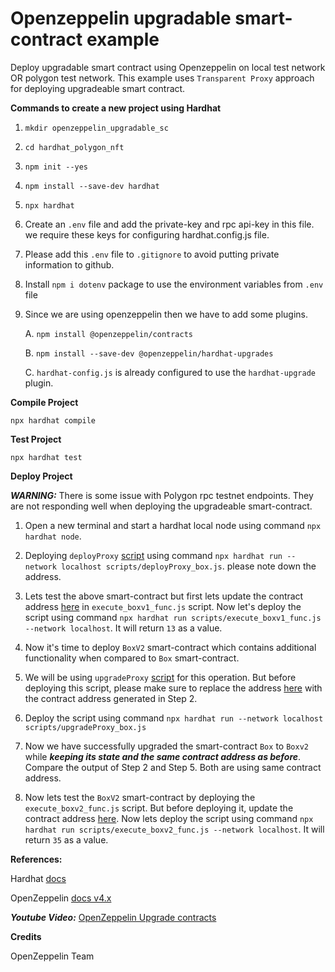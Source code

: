 # Openzeppelin upgradable smart-contract example

Deploy upgradable smart contract using Openzeppelin on local test network OR polygon test network. This example uses `Transparent Proxy` approach for deploying upgradeable smart contract.

**Commands to create a new project using Hardhat**

1. `mkdir openzeppelin_upgradable_sc`

2. `cd hardhat_polygon_nft`

3. `npm init --yes`

4. `npm install --save-dev hardhat`

5. `npx hardhat`

6. Create an `.env` file and add the private-key and rpc api-key in this file. we require these keys for configuring hardhat.config.js file.

7. Please add this `.env` file to `.gitignore` to avoid putting private information to github.

8. Install `npm i dotenv` package to use the environment variables from `.env` file

9. Since we are using openzeppelin then we have to add some plugins.

    A. `npm install @openzeppelin/contracts`
    
    B. `npm install --save-dev @openzeppelin/hardhat-upgrades`
    
    C. `hardhat-config.js` is already configured to use the `hardhat-upgrade` plugin.

**Compile Project**

`npx hardhat compile`

**Test Project**

`npx hardhat test`

**Deploy Project**

***WARNING:*** There is some issue with Polygon rpc testnet endpoints. They are not responding well when deploying the upgradeable smart-contract.

1. Open a new terminal and start a hardhat local node using command `npx hardhat node`.

2. Deploying `deployProxy` [script](https://github.com/prayagsingh/openzeppelin_upgrdabale_sc/blob/main/scripts/deployProxy_box.js) using command `npx hardhat run --network localhost scripts/deployProxy_box.js`. please note down the address.

3. Lets test the above smart-contract but first lets update the contract address [here](https://github.com/prayagsingh/openzeppelin_upgrdabale_sc/blob/71287be9032d9f57b1ac9e6663e76adee90137c4/scripts/execute_boxv1_func.js#L15) in `execute_boxv1_func.js` script. Now let's deploy the script using command `npx hardhat run scripts/execute_boxv1_func.js --network localhost`. It will return `13` as a value.

4. Now it's time to deploy `BoxV2` smart-contract which contains additional functionality  when compared to `Box` smart-contract.

5. We will be using `upgradeProxy` [script](https://github.com/prayagsingh/openzeppelin_upgrdabale_sc/blob/main/scripts/upgradeProxy_box.js) for this operation. But before deploying this script, please make sure to replace the address [here](https://github.com/prayagsingh/openzeppelin_upgrdabale_sc/blob/71287be9032d9f57b1ac9e6663e76adee90137c4/scripts/upgradeProxy_box.js#L8) with the contract address generated in Step 2. 

6. Deploy the script using command `npx hardhat run --network localhost scripts/upgradeProxy_box.js`

7. Now we have successfully upgraded the smart-contract `Box` to `Boxv2` while ***keeping its state and the same contract address as before***. Compare the output of Step 2 and Step 5. Both are using same contract address.

8. Now lets test the `BoxV2` smart-contract by deploying the `execute_boxv2_func.js` script. But before deploying it, update the contract address [here](https://github.com/prayagsingh/openzeppelin_upgrdabale_sc/blob/71287be9032d9f57b1ac9e6663e76adee90137c4/scripts/execute_boxv2_func.js#L15). Now lets deploy the script using command `npx hardhat run scripts/execute_boxv2_func.js --network localhost`. It will return `35` as a value.

**References:** 

Hardhat [docs](https://hardhat.org/tutorial/setting-up-the-environment.html)

OpenZeppelin [docs v4.x](https://docs.openzeppelin.com/learn/upgrading-smart-contracts#upgrading-a-contract-via-plugins)

***Youtube Video:*** [OpenZeppelin Upgrade contracts](https://www.youtube.com/watch?v=kWUDTZhxKZI)

**Credits**

OpenZeppelin Team
